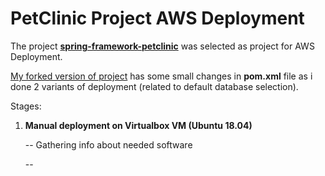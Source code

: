 # PetClinic Project AWS Deployment

The project [**spring-framework-petclinic**](https://github.com/spring-petclinic/spring-framework-petclinic) was selected as project for AWS Deployment.

[My forked version of project](https://github.com/uixcoder/spring-framework-petclinic) has some small changes in **pom.xml** file as i done 2 variants of deployment (related to default database selection).

Stages:

1. **Manual deployment on Virtualbox VM (Ubuntu 18.04)**
    
    -- Gathering info about needed software

    -- 
